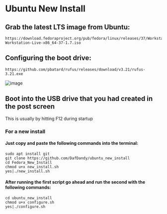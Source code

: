 # Ubuntu New Install
## Grab the latest LTS image from Ubuntu:
	https://download.fedoraproject.org/pub/fedora/linux/releases/37/Workstation/x86_64/iso/Fedora-Workstation-Live-x86_64-37-1.7.iso


## Configuring the boot drive:
	https://github.com/pbatard/rufus/releases/download/v3.21/rufus-3.21.exe
	
![image](https://user-images.githubusercontent.com/102477185/218571697-02dffdba-cb42-47be-9033-393629ba4f47.png)

## Boot into the USB drive that you had created in the post screen
This is usually by hitting F12 during startup

### For a new install

#### Just copy and paste the following commands into the terminal:


	sudo apt install git
	git clone https://github.com/DafDandy/ubuntu_new_install
	cd Fedora_New_Install
	chmod u+x new_install.sh
	yes|./new_install.sh
	
#### After running the first script go ahead and run the second with the following commands:
	cd ubuntu_new_install
	chmod u+x configure.sh
	yes|./configure.sh
